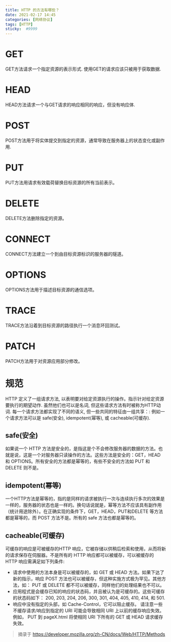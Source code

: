 ```yaml
---
title: HTTP 的方法有哪些？
date: 2021-02-17 14:45
categories: [网络协议]
tags: [HTTP]
sticky:  #9999
---
```


# GET
GET方法请求一个指定资源的表示形式. 使用GET的请求应该只被用于获取数据.
# HEAD
HEAD方法请求一个与GET请求的响应相同的响应，但没有响应体.
# POST
POST方法用于将实体提交到指定的资源，通常导致在服务器上的状态变化或副作用. 
# PUT
PUT方法用请求有效载荷替换目标资源的所有当前表示。
# DELETE
DELETE方法删除指定的资源。
# CONNECT
CONNECT方法建立一个到由目标资源标识的服务器的隧道。
# OPTIONS
OPTIONS方法用于描述目标资源的通信选项。
# TRACE
TRACE方法沿着到目标资源的路径执行一个消息环回测试。
# PATCH
PATCH方法用于对资源应用部分修改。


# 规范
HTTP 定义了一组请求方法, 以表明要对给定资源执行的操作。指示针对给定资源要执行的期望动作. 虽然他们也可以是名词, 但这些请求方法有时被称为HTTP动词. 每一个请求方法都实现了不同的语义, 但一些共同的特征由一组共享：: 例如一个请求方法可以是 safe(安全), idempotent(幂等), 或 cacheable(可缓存).
## safe(安全)
如果说一个 HTTP 方法是安全的，是指这是个不会修改服务器的数据的方法。也就是说，这是一个对服务器只读操作的方法。这些方法是安全的：GET，HEAD 和 OPTIONS。所有安全的方法都是幂等的，有些不安全的方法如 PUT 和 DELETE 则不是。
## idempotent(幂等)
一个HTTP方法是幂等的，指的是同样的请求被执行一次与连续执行多次的效果是一样的，服务器的状态也是一样的。换句话说就是，幂等方法不应该具有副作用（统计用途除外）。在正确实现的条件下，GET，HEAD，PUT和DELETE 等方法都是幂等的，而 POST 方法不是。所有的 safe 方法也都是幂等的。
## cacheable(可缓存)
可缓存的响应是可被缓存的HTTP 响应，它被存储以供稍后检索和使用，从而将新的请求保存在伺服器。不是所有的 HTTP 响应都可以被缓存，可以被缓存的 HTTP 响应需满足如下列条件:

* 请求中使用的方法本身是可以被缓存的，如 GET 或 HEAD 方法。如果下达了新的指示，响应 POST 方法也可以被缓存，但这种实施方式极为罕见。其他方法，如： PUT 或 DELETE 都不可以被缓存，同样他们的处理结果也不可以。
* 应用程式是会缓存已知的响应的状态码，并且被认为是可缓存的。这些可缓存的状态码如下： 200, 203, 204, 206, 300, 301, 404, 405, 410, 414, 和 501.
* 响应中没有指定的头部，如 Cache-Control，它可以阻止缓存。
请注意一些不缓存请求/响应到指定的 URI 可能会导致相同 URI 上以前的缓存响应失效。例如，  PUT 到 pageX.html 将使相同 URI 下所有的 GET 或 HEAD 请求缓存失效。

> 摘录于 https://developer.mozilla.org/zh-CN/docs/Web/HTTP/Methods